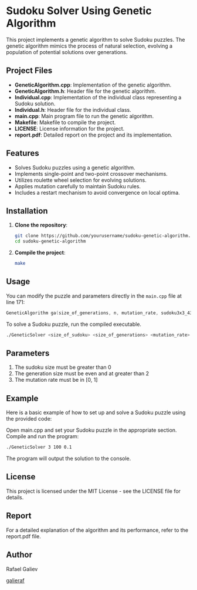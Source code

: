 # Sudoku Solver Using Genetic Algorithm

This project implements a genetic algorithm to solve Sudoku puzzles. The genetic algorithm mimics the process of natural selection, evolving a population of potential solutions over generations.

## Project Files

- **GeneticAlgorithm.cpp**: Implementation of the genetic algorithm.
- **GeneticAlgorithm.h**: Header file for the genetic algorithm.
- **Individual.cpp**: Implementation of the individual class representing a Sudoku solution.
- **Individual.h**: Header file for the individual class.
- **main.cpp**: Main program file to run the genetic algorithm.
- **Makefile**: Makefile to compile the project.
- **LICENSE**: License information for the project.
- **report.pdf**: Detailed report on the project and its implementation.

## Features

- Solves Sudoku puzzles using a genetic algorithm.
- Implements single-point and two-point crossover mechanisms.
- Utilizes roulette wheel selection for evolving solutions.
- Applies mutation carefully to maintain Sudoku rules.
- Includes a restart mechanism to avoid convergence on local optima.

## Installation

1. **Clone the repository**:
    ```sh
    git clone https://github.com/yourusername/sudoku-genetic-algorithm.git
    cd sudoku-genetic-algorithm
    ```

2. **Compile the project**:
    ```sh
    make
    ```
   
## Usage

You can modify the puzzle and parameters directly in the `main.cpp` file at line 171:
```cpp
GeneticAlgorithm ga(size_of_generations, n, mutation_rate, sudoku3x3_43);
```
To solve a Sudoku puzzle, run the compiled executable. 
```sh
./GeneticSolver <size_of_sudoku> <size_of_generations> <mutation_rate>
```

## Parameters

1. The sudoku size must be greater than 0
2. The generation size must be even and at greater than 2
3. The mutation rate must be in [0, 1]

## Example
Here is a basic example of how to set up and solve a Sudoku puzzle using the provided code:

Open main.cpp and set your Sudoku puzzle in the appropriate section.
Compile and run the program:
```sh
./GeneticSolver 3 100 0.1
```
The program will output the solution to the console.

## License

This project is licensed under the MIT License - see the LICENSE file for details.

## Report

For a detailed explanation of the algorithm and its performance, refer to the report.pdf file.

## Author

Rafael Galiev

[galieraf](https://github.com/galieraf)
